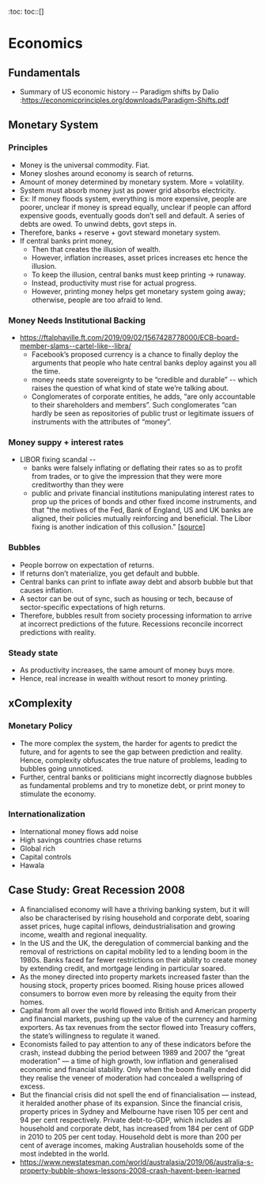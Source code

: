 :toc:
toc::[]

# Economics

## Fundamentals

*   Summary of US economic history -- Paradigm shifts by Dalio :https://economicprinciples.org/downloads/Paradigm-Shifts.pdf 

## Monetary System

### Principles

*   Money is the universal commodity. Fiat.
*   Money sloshes around economy is search of returns.
*   Amount of money determined by monetary system. More = volatility.
*   System must absorb money just as power grid absorbs electricity.
*   Ex: If money floods system, everything is more expensive, people are poorer, unclear if money is spread equally, unclear if people can afford expensive goods, eventually goods don’t sell and default. A series of debts are owed. To unwind debts, govt steps in.
*   Therefore, banks + reserve + govt steward monetary system.
*   If central banks print money,
    *   Then that creates the illusion of wealth.
    *   However, inflation increases, asset prices increases etc hence the illusion.
    *   To keep the illusion, central banks must keep printing -> runaway.
    *   Instead, productivity must rise for actual progress.
    *   However, printing money helps get monetary system going away; otherwise, people are too afraid to lend.

### Money Needs Institutional Backing

*   https://ftalphaville.ft.com/2019/09/02/1567428778000/ECB-board-member-slams--cartel-like--libra/
    *   Facebook’s proposed currency is a chance to finally deploy the arguments that people who hate central banks deploy against you all the time.
    *   money needs state sovereignty to be “credible and durable” -- which raises the question of what kind of state we’re talking about.
    *   Conglomerates of corporate entities, he adds, “are only accountable to their shareholders and members”. Such conglomerates “can hardly be seen as repositories of public trust or legitimate issuers of instruments with the attributes of “money”.


### Money suppy + interest rates

*   LIBOR fixing scandal -- 
    *   banks were falsely inflating or deflating their rates so as to profit from trades, or to give the impression that they were more creditworthy than they were
    *   public and private financial institutions manipulating interest rates to prop up the prices of bonds and other fixed income instruments, and that "the motives of the Fed, Bank of England, US and UK banks are aligned, their policies mutually reinforcing and beneficial. The Libor fixing is another indication of this collusion." [[source](https://web.archive.org/web/20130805221036/http://www.paulcraigroberts.org/2012/07/14/the-real-libor-scandal/)]


### Bubbles

*   People borrow on expectation of returns.
*   If returns don’t materialize, you get default and bubble.
*   Central banks can print to inflate away debt and absorb bubble but that causes inflation.
*   A sector can be out of sync, such as housing or tech, because of sector-specific expectations of high returns.
*   Therefore, bubbles result from society processing information to arrive at incorrect predictions of the future. Recessions reconcile incorrect predictions with reality.


### Steady state

*   As productivity increases, the same amount of money buys more.
*   Hence, real increase in wealth without resort to money printing.


## xComplexity

### Monetary Policy

*   The more complex the system, the harder for agents to predict the future, and for agents to see the gap between prediction and reality. Hence, complexity obfuscates the true nature of problems, leading to bubbles going unnoticed.
*   Further, central banks or politicians might incorrectly diagnose bubbles as fundamental problems and try to monetize debt, or print money to stimulate the economy.


### Internationalization

*   International money flows add noise
*   High savings countries chase returns
*   Global rich
*   Capital controls
*   Hawala

## Case Study: Great Recession 2008
*   A financialised economy will have a thriving banking system, but it will also be characterised by rising household and corporate debt, soaring asset prices, huge capital inflows, deindustrialisation and growing income, wealth and regional inequality.
*   In the US and the UK, the deregulation of commercial banking and the removal of restrictions on capital mobility led to a lending boom in the 1980s. Banks faced far fewer restrictions on their ability to create money by extending credit, and mortgage lending in particular soared. 
*   As the money directed into property markets increased faster than the housing stock, property prices boomed. Rising house prices allowed consumers to borrow even more by releasing the equity from their homes.
*   Capital from all over the world flowed into British and American property and financial markets, pushing up the value of the currency and harming exporters. As tax revenues from the sector flowed into Treasury coffers, the state’s willingness to regulate it waned. 
*   Economists failed to pay attention to any of these indicators before the crash, instead dubbing the period between 1989 and 2007 the “great moderation” — a time of high growth, low inflation and generalised economic and financial stability. Only when the boom finally ended did they realise the veneer of moderation had concealed a wellspring of excess.
*   But the financial crisis did not spell the end of financialisation — instead, it heralded another phase of its expansion. Since the financial crisis, property prices in Sydney and Melbourne have risen 105 per cent and 94 per cent respectively. Private debt-to-GDP, which includes all household and corporate debt, has increased from 184 per cent of GDP in 2010 to 205 per cent today. Household debt is more than 200 per cent of average incomes, making Australian households some of the most indebted in the world.  
*   https://www.newstatesman.com/world/australasia/2019/06/australia-s-property-bubble-shows-lessons-2008-crash-havent-been-learned